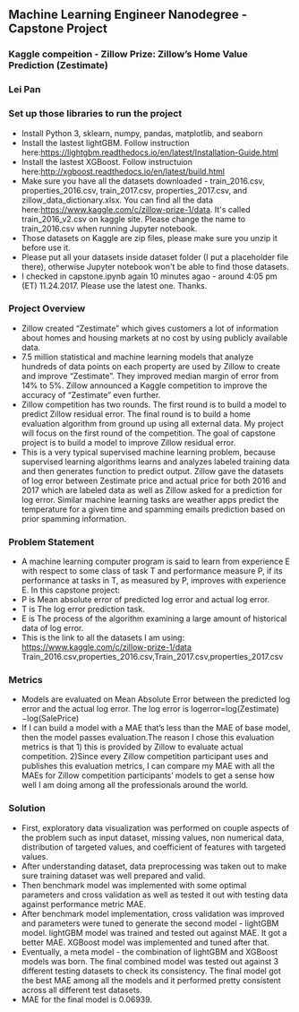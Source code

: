 ## Machine Learning Engineer Nanodegree - Capstone Project
### Kaggle compeition - Zillow Prize: Zillow’s Home Value Prediction (Zestimate)
### Lei Pan 
### Set up those libraries to run the project
* Install Python 3, sklearn, numpy, pandas, matplotlib, and seaborn
* Install the lastest lightGBM. Follow instruction here:https://lightgbm.readthedocs.io/en/latest/Installation-Guide.html
* Install the lastest XGBoost. Follow instructuion here:http://xgboost.readthedocs.io/en/latest/build.html
* Make sure you have all the datasets downloaded - train_2016.csv, properties_2016.csv, train_2017.csv, properties_2017.csv, and zillow_data_dictionary.xlsx. You can find all the data here:https://www.kaggle.com/c/zillow-prize-1/data. It's called train_2016_v2.csv on kaggle site. Please change the name to train_2016.csv when running Jupyter notebook.
* Those datasets on Kaggle are zip files, please make sure you unzip it before use it.
* Please put all your datasets inside dataset folder (I put a placeholder file there), otherwise Jupyter notebook won't be able to find those datasets.
* I checked in capstone.ipynb again 10 minutes agao - around 4:05 pm (ET) 11.24.2017. Please use the latest one. Thanks.

### Project Overview
* Zillow created “Zestimate” which gives customers a lot of information about homes and housing markets at no cost by using publicly available data. 
* 7.5 million statistical and machine learning models that analyze hundreds of data points on each property are used by Zillow to create and improve “Zestimate”. They improved median margin of error from 14% to 5%. Zillow announced a Kaggle competition to improve the accuracy of “Zestimate” even further.
* Zillow competition has two rounds. The first round is to build a model to predict Zillow residual error. The final round is to build a home evaluation algorithm from ground up using all external data. My project will focus on the first round of the competition. The goal of capstone project is to build a model to improve Zillow residual error.
* This is a very typical supervised machine learning problem, because supervised learning algorithms learns and analyzes labeled training data and then generates function to predict output. Zillow gave the datasets of log error between Zestimate price and actual price for both 2016 and 2017 which are labeled data as well as Zillow asked for a prediction for log error. Similar machine learning tasks are weather apps predict the temperature for a given time and spamming emails prediction based on prior spamming information.

### Problem Statement
* A machine learning computer program is said to learn from experience E with respect to some class of task T and performance measure P, if its performance at tasks in T, as measured by P, improves with experience E. In this capstone project: 
* P is Mean absolute error of predicted log error and actual log error.
* T is The log error prediction task.
* E is The process of the algorithm examining a large amount of historical data of log error.
* This is the link to all the datasets I am using: https://www.kaggle.com/c/zillow-prize-1/data Train_2016.csv,properties_2016.csv,Train_2017.csv,properties_2017.csv 

### Metrics
* Models are evaluated on Mean Absolute Error between the predicted log error and the actual log error. The log error is logerror=log(Zestimate)−log(SalePrice)
* If I can build a model with a MAE that’s less than the MAE of base model, then the model passes evaluation.The reason I chose this evaluation metrics is that 1) this is provided by Zillow to evaluate actual competition. 2)Since every Zillow competition participant uses and publishes this evaluation metrics, I can compare my MAE with all the MAEs for Zillow competition participants’ models to get a sense how well I am doing among all the professionals around the world.

### Solution
* First, exploratory data visualization was performed on couple aspects of the problem such as input dataset, missing values, non numerical data, distribution of targeted values, and coefficient of features with targeted values. 
* After understanding dataset, data preprocessing was taken out to make sure training dataset was well prepared and valid. 
* Then benchmark model was implemented with some optimal parameters and cross validation as well as tested it out with testing data against performance metric MAE. 
* After benchmark model implementation, cross validation was improved and parameters were tuned to generate the second model - lightGBM model. lightGBM model was trained and tested out against MAE. It got a better MAE. XGBoost model was implemented and tuned after that. 
* Eventually, a meta model - the combination of lightGBM and XGBoost models was born. The final combined model was tested out against 3 different testing datasets to check its consistency. The final model got the best MAE among all the models and it performed pretty consistent across all different test datasets.
* MAE for the final model is 0.06939.
